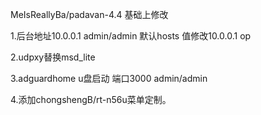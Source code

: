 
MeIsReallyBa/padavan-4.4 基础上修改

1.后台地址10.0.0.1 admin/admin 默认hosts 值修改10.0.0.1 op

2.udpxy替换msd_lite

3.adguardhome u盘启动 端口3000 admin/admin

4.添加chongshengB/rt-n56u菜单定制。
